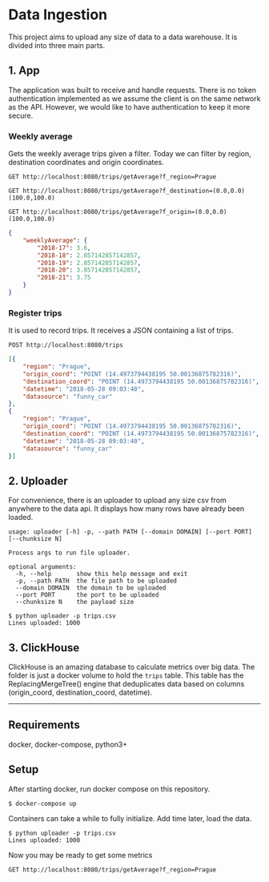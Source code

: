 # Data Ingestion
This project aims to upload any size of data to a data warehouse. It is divided into three main parts.

## 1. App

The application was built to receive and handle requests. There is no token authentication implemented as we assume the client is on the same network as the API. However, we would like to have authentication to keep it more secure.

### Weekly average
Gets the weekly average trips given a filter. Today we can filter by region, destination coordinates and origin coordinates.
```
GET http://localhost:8080/trips/getAverage?f_region=Prague

GET http://localhost:8080/trips/getAverage?f_destination=(0.0,0.0)(100.0,100.0)

GET http://localhost:8080/trips/getAverage?f_origin=(0.0,0.0)(100.0,100.0)

```
```json
{
    "weeklyAverage": {
        "2018-17": 3.6,
        "2018-18": 2.857142857142857,
        "2018-19": 2.857142857142857,
        "2018-20": 3.857142857142857,
        "2018-21": 3.75
    }
}
```

### Register trips

It is used to record trips. It receives a JSON containing a list of trips.
```
POST http://localhost:8080/trips
```

```json
[{
    "region": "Prague",
    "origin_coord": "POINT (14.4973794438195 50.00136875782316)",
    "destination_coord": "POINT (14.4973794438195 50.00136875782316)",
    "datetime": "2018-05-28 09:03:40",
    "datasource": "funny_car"
},
{
    "region": "Prague",
    "origin_coord": "POINT (14.4973794438195 50.00136875782316)",
    "destination_coord": "POINT (14.4973794438195 50.00136875782316)",
    "datetime": "2018-05-28 09:03:40",
    "datasource": "funny_car"
}]
```


## 2. Uploader

For convenience, there is an uploader to upload any size csv from anywhere to the data api. It displays how many rows have already been loaded.

```
usage: uploader [-h] -p, --path PATH [--domain DOMAIN] [--port PORT] [--chunksize N]

Process args to run file uploader.

optional arguments:
  -h, --help       show this help message and exit
  -p, --path PATH  the file path to be uploaded
  --domain DOMAIN  the domain to be uploaded
  --port PORT      the port to be uploaded
  --chunksize N    the payload size

```
```
$ python uploader -p trips.csv
Lines uploaded: 1000
```


## 3. ClickHouse

ClickHouse is an amazing database to calculate metrics over big data. The folder is just a docker volume to hold the `trips` table. This table has the ReplacingMergeTree() engine that deduplicates data based on columns (origin_coord, destination_coord, datetime).

___

## Requirements
docker, docker-compose, python3+

## Setup

After starting docker, run docker compose on this repository.
```
$ docker-compose up
```
Containers can take a while to fully initialize. Add time later, load the data.
```
$ python uploader -p trips.csv
Lines uploaded: 1000
```
Now you may be ready to get some metrics
```
GET http://localhost:8080/trips/getAverage?f_region=Prague
```
